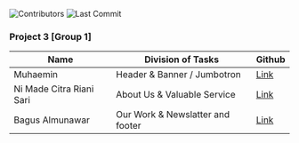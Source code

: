 ![Contributors][def]
![Last Commit][def2]

### Project 3 [Group 1]

| Name                     | Division of Tasks                | Github                               |
| ------------------------ | -------------------------------- | ------------------------------------ |
| Muhaemin                 | Header & Banner / Jumbotron      | [Link](https://github.com/mhaemnn)   |
| Ni Made Citra Riani Sari | About Us & Valuable Service      | [Link](https://github.com/kinchanie) |
| Bagus Almunawar          | Our Work & Newslatter and footer | [Link](https://github.com/bagusaro)  |

[def]: https://img.shields.io/github/contributors/{mhaemnn}/{desainaja}
[def2]: https://img.shields.io/github/last-commit/{mhaemnn}/{desainaja}
